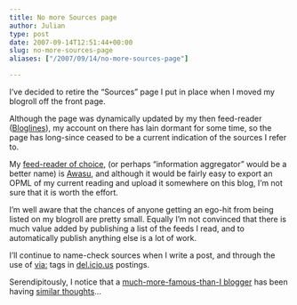 ```yaml
---
title: No more Sources page
author: Julian
type: post
date: 2007-09-14T12:51:44+00:00
slug: no-more-sources-page 
aliases: ["/2007/09/14/no-more-sources-page"]

---
```

I’ve decided to retire the “Sources” page I put in place when I moved my blogroll off the front page.

Although the page was dynamically updated by my then feed-reader ([Bloglines][1]), my account on there has lain dormant for some time, so the page has long-since ceased to be a current indication of the sources I refer to.

My [feed-reader of choice][2], (or perhaps “information aggregator” would be a better name) is [Awasu][2], and although it would be fairly easy to export an OPML of my current reading and upload it somewhere on this blog, I’m not sure that it is worth the effort.

I’m well aware that the chances of anyone getting an ego-hit from being listed on my blogroll are pretty small. Equally I’m not convinced that there is much value added by publishing a list of the feeds I read, and to automatically publish anything else is a lot of work.

I’ll continue to name-check sources when I write a post, and through the use of [via:][3] tags in [del.icio.us][4] postings.

Serendipitously, I notice that a [much-more-famous-than-I blogger][5] has been having [similar thoughts][6]…

 [1]: https://www.bloglines.com/
 [2]: https://www.awasu.com/
 [3]: https://aqualung.typepad.com/aqualung/2007/02/a_reputation_ec.html
 [4]: https://del.icio.us/synesthesia
 [5]: https://blogs.law.harvard.edu/doc/
 [6]: https://blogs.law.harvard.edu/doc/2007/09/13/more-blog-less-rolling/